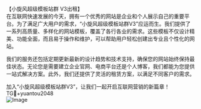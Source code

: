 【小旋风超级模板站群 V3出租】  
在互联网快速发展的今天，拥有一个优秀的网站是企业和个人展示自己的重要平台。为了满足广大用户的需求，“小旋风超级模板站群V3”应运而生。我们提供了一系列高质量、多样化的网站模板，覆盖了各行各业的需求。这些模板不仅设计精美、功能全面，而且易于操作和维护，可以帮助用户轻松创建出专业且个性化的网站。

我们的服务还包括定期更新最新的设计趋势和技术支持，确保您的网站始终保持最佳状态。无论您是需要建立企业官网、电商平台还是个人博客，我们都能为您提供一站式解决方案。此外，我们还提供了灵活的租赁方案，以满足不同客户的需求。

加入“小旋风超级模板站群V3”，让我们一起开启互联网营销的新篇章！  
TG💪+yuantou2048  
![Image](https://github.com/user-attachments/assets/42a5a4a5-fea9-4a1d-8aa0-73e57e430cca)